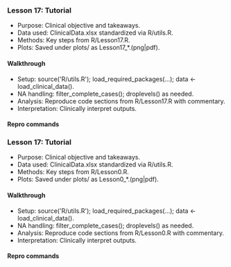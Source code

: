 ### Lesson 17: Tutorial

- Purpose: Clinical objective and takeaways.
- Data used: ClinicalData.xlsx standardized via R/utils.R.
- Methods: Key steps from R/Lesson17.R.
- Plots: Saved under plots/ as Lesson17_*.(png|pdf).

#### Walkthrough
- Setup: source('R/utils.R'); load_required_packages(...); data <- load_clinical_data().
- NA handling: filter_complete_cases(); droplevels() as needed.
- Analysis: Reproduce code sections from R/Lesson17.R with commentary.
- Interpretation: Clinically interpret outputs.

#### Repro commands


### Lesson 17: Tutorial

- Purpose: Clinical objective and takeaways.
- Data used: ClinicalData.xlsx standardized via R/utils.R.
- Methods: Key steps from R/Lesson0.R.
- Plots: Saved under plots/ as Lesson0_*.(png|pdf).

#### Walkthrough
- Setup: source('R/utils.R'); load_required_packages(...); data <- load_clinical_data().
- NA handling: filter_complete_cases(); droplevels() as needed.
- Analysis: Reproduce code sections from R/Lesson0.R with commentary.
- Interpretation: Clinically interpret outputs.

#### Repro commands


